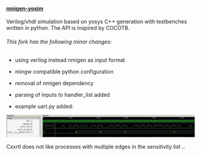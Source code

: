 #### [nmigen-yosim](https://github.com/andresdemski/nmigen-yosim)

Verilog/vhdl simulation based on yosys C++ generation with testbenches 
written in python. The API is inspired by COCOTB.

###### This fork has the following minor changes:

- using verilog instead nmigen as input format

- mingw compatible python configuration

- removal of nmigen dependency

- parsing of inputs to handler_list added

- example uart.py added:

<img title="" src="./hello.jpg" alt="" width="609" data-align="center">

Cxxrtl does not like processes with multiple edges in the sensitivity list ..
